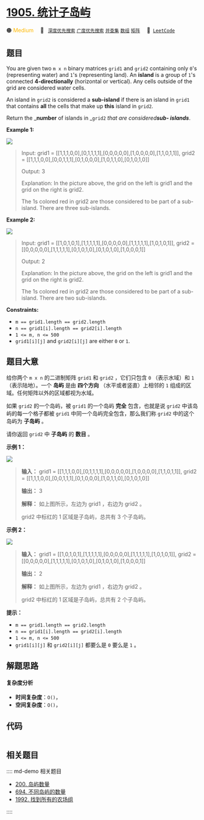 # [1905. 统计子岛屿](https://leetcode.com/problems/count-sub-islands)

🟠 <font color=#ffb800>Medium</font>&emsp; 🔖&ensp; [`深度优先搜索`](/leetcode/outline/tag/depth-first-search.md) [`广度优先搜索`](/leetcode/outline/tag/breadth-first-search.md) [`并查集`](/leetcode/outline/tag/union-find.md) [`数组`](/leetcode/outline/tag/array.md) [`矩阵`](/leetcode/outline/tag/matrix.md)&emsp; 🔗&ensp;[`LeetCode`](https://leetcode.com/problems/count-sub-islands)


## 题目

You are given two `m x n` binary matrices `grid1` and `grid2` containing only
`0`'s (representing water) and `1`'s (representing land). An **island** is a
group of `1`'s connected **4-directionally** (horizontal or vertical). Any
cells outside of the grid are considered water cells.

An island in `grid2` is considered a **sub-island** if there is an island in
`grid1` that contains **all** the cells that make up **this** island in
`grid2`.

Return the _**number** of islands in _`grid2` _that are considered**sub-
islands**_.



**Example 1:**

![](https://assets.leetcode.com/uploads/2021/06/10/test1.png)

> Input: grid1 = [[1,1,1,0,0],[0,1,1,1,1],[0,0,0,0,0],[1,0,0,0,0],[1,1,0,1,1]], grid2 = [[1,1,1,0,0],[0,0,1,1,1],[0,1,0,0,0],[1,0,1,1,0],[0,1,0,1,0]]
> 
> Output: 3
> 
> Explanation: In the picture above, the grid on the left is grid1 and the grid on the right is grid2.
> 
> The 1s colored red in grid2 are those considered to be part of a sub-island. There are three sub-islands.

**Example 2:**

![](https://assets.leetcode.com/uploads/2021/06/03/testcasex2.png)

> Input: grid1 = [[1,0,1,0,1],[1,1,1,1,1],[0,0,0,0,0],[1,1,1,1,1],[1,0,1,0,1]], grid2 = [[0,0,0,0,0],[1,1,1,1,1],[0,1,0,1,0],[0,1,0,1,0],[1,0,0,0,1]]
> 
> Output: 2 
> 
> Explanation: In the picture above, the grid on the left is grid1 and the grid on the right is grid2.
> 
> The 1s colored red in grid2 are those considered to be part of a sub-island. There are two sub-islands.

**Constraints:**

  * `m == grid1.length == grid2.length`
  * `n == grid1[i].length == grid2[i].length`
  * `1 <= m, n <= 500`
  * `grid1[i][j]` and `grid2[i][j]` are either `0` or `1`.


## 题目大意

给你两个 `m x n` 的二进制矩阵 `grid1` 和 `grid2` ，它们只包含 `0` （表示水域）和 `1` （表示陆地）。一个 **岛屿**
是由 **四个方向** （水平或者竖直）上相邻的 `1` 组成的区域。任何矩阵以外的区域都视为水域。

如果 `grid2` 的一个岛屿，被 `grid1` 的一个岛屿 **完全** 包含，也就是说 `grid2` 中该岛屿的每一个格子都被 `grid1`
中同一个岛屿完全包含，那么我们称 `grid2` 中的这个岛屿为 **子岛屿** 。

请你返回 `grid2` 中 **子岛屿** 的 **数目** 。

**示例 1：**

![](https://assets.leetcode.com/uploads/2021/06/10/test1.png)

> 
> 
> 
> 
> 
> **输入：** grid1 = [[1,1,1,0,0],[0,1,1,1,1],[0,0,0,0,0],[1,0,0,0,0],[1,1,0,1,1]], grid2 = [[1,1,1,0,0],[0,0,1,1,1],[0,1,0,0,0],[1,0,1,1,0],[0,1,0,1,0]]
> 
> **输出：** 3
> 
> **解释：** 如上图所示，左边为 grid1 ，右边为 grid2 。
> 
> grid2 中标红的 1 区域是子岛屿，总共有 3 个子岛屿。
> 
> 

**示例 2：**

![](https://assets.leetcode.com/uploads/2021/06/03/testcasex2.png)

> 
> 
> 
> 
> 
> **输入：** grid1 = [[1,0,1,0,1],[1,1,1,1,1],[0,0,0,0,0],[1,1,1,1,1],[1,0,1,0,1]], grid2 = [[0,0,0,0,0],[1,1,1,1,1],[0,1,0,1,0],[0,1,0,1,0],[1,0,0,0,1]]
> 
> **输出：** 2 
> 
> **解释：** 如上图所示，左边为 grid1 ，右边为 grid2 。
> 
> grid2 中标红的 1 区域是子岛屿，总共有 2 个子岛屿。
> 
> 

**提示：**

  * `m == grid1.length == grid2.length`
  * `n == grid1[i].length == grid2[i].length`
  * `1 <= m, n <= 500`
  * `grid1[i][j]` 和 `grid2[i][j]` 都要么是 `0` 要么是 `1` 。


## 解题思路

#### 复杂度分析

- **时间复杂度**：`O()`，
- **空间复杂度**：`O()`，

## 代码

```javascript

```

## 相关题目

:::: md-demo 相关题目
- [200. 岛屿数量](./0200.md)
- [694. 不同岛屿的数量](https://leetcode.com/problems/number-of-distinct-islands)
- [1992. 找到所有的农场组](https://leetcode.com/problems/find-all-groups-of-farmland)

::::
